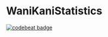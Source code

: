 # WaniKaniStatistics

[![codebeat badge](https://codebeat.co/badges/d60d7da1-d78a-4340-8d11-71b3f1b70a81)](https://codebeat.co/projects/github-com-achappell-wanikanistatistics-ios-master)
